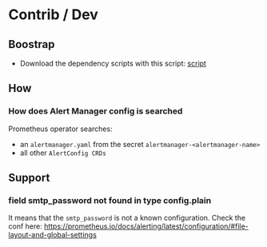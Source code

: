 # Contrib / Dev



## Boostrap

* Download the dependency scripts with this script: [script](dl-dependency-scripts)

## How 
### How does Alert Manager config is searched

Prometheus operator searches:
* an `alertmanager.yaml` from the secret `alertmanager-<alertmanager-name>`
* all other `AlertConfig CRDs`

## Support

### field smtp_password not found in type config.plain

It means that the `smtp_password` is not a known configuration.
Check the conf here: https://prometheus.io/docs/alerting/latest/configuration/#file-layout-and-global-settings
